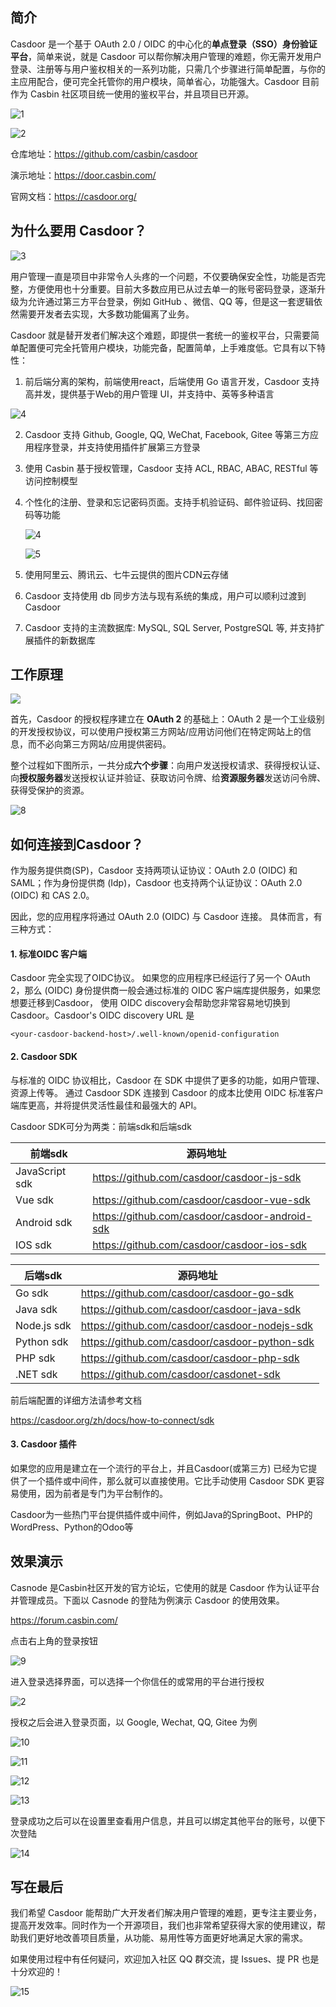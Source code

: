 ## 简介

Casdoor 是一个基于 OAuth 2.0 / OIDC 的中心化的**单点登录（SSO）身份验证平台**，简单来说，就是 Casdoor 可以帮你解决用户管理的难题，你无需开发用户登录、注册等与用户鉴权相关的一系列功能，只需几个步骤进行简单配置，与你的主应用配合，便可完全托管你的用户模块，简单省心，功能强大。Casdoor 目前作为 Casbin 社区项目统一使用的鉴权平台，并且项目已开源。



![1](https://caiyiimg.oss-cn-shanghai.aliyuncs.com/typora/20220405002312.png)

![2](https://caiyiimg.oss-cn-shanghai.aliyuncs.com/typora/20220405002323.png)

仓库地址：https://github.com/casbin/casdoor

演示地址：https://door.casbin.com/

官网文档：https://casdoor.org/



## 为什么要用 Casdoor？

![3](https://caiyiimg.oss-cn-shanghai.aliyuncs.com/typora/20220405003753.png)

用户管理一直是项目中非常令人头疼的一个问题，不仅要确保安全性，功能是否完整，方便使用也十分重要。目前大多数应用已从过去单一的账号密码登录，逐渐升级为允许通过第三方平台登录，例如 GitHub 、微信、QQ 等，但是这一套逻辑依然需要开发者去实现，大多数功能偏离了业务。

Casdoor 就是替开发者们解决这个难题，即提供一套统一的鉴权平台，只需要简单配置便可完全托管用户模块，功能完备，配置简单，上手难度低。它具有以下特性：

1.  前后端分离的架构，前端使用react，后端使用 Go 语言开发，Casdoor 支持高并发，提供基于Web的用户管理 UI，并支持中、英等多种语言

   ![4](https://caiyiimg.oss-cn-shanghai.aliyuncs.com/typora/20220405003744.png)

2. Casdoor 支持 Github, Google, QQ, WeChat, Facebook, Gitee 等第三方应用程序登录，并支持使用插件扩展第三方登录

3. 使用 Casbin 基于授权管理，Casdoor 支持 ACL, RBAC, ABAC, RESTful 等访问控制模型

4. 个性化的注册、登录和忘记密码页面。支持手机验证码、邮件验证码、找回密码等功能

   ![4](https://caiyiimg.oss-cn-shanghai.aliyuncs.com/typora/20220405002531.png)

   ![5](https://caiyiimg.oss-cn-shanghai.aliyuncs.com/typora/20220405002548.png)

   

5. 使用阿里云、腾讯云、七牛云提供的图片CDN云存储
6. Casdoor 支持使用 db 同步方法与现有系统的集成，用户可以顺利过渡到Casdoor 
7. Casdoor 支持的主流数据库: MySQL, SQL Server, PostgreSQL 等, 并支持扩展插件的新数据库



## 工作原理

![](https://caiyiimg.oss-cn-shanghai.aliyuncs.com/typora/20220405002934.gif)

首先，Casdoor 的授权程序建立在 **OAuth 2** 的基础上：OAuth 2 是一个工业级别的开发授权协议，可以使用户授权第三方网站/应用访问他们在特定网站上的信息，而不必向第三方网站/应用提供密码。

整个过程如下图所示，一共分成**六个步骤**：向用户发送授权请求、获得授权认证、向**授权服务器**发送授权认证并验证、获取访问令牌、给**资源服务器**发送访问令牌、获得受保护的资源。

![8](https://caiyiimg.oss-cn-shanghai.aliyuncs.com/typora/20220405003822.png)

## 如何连接到Casdoor？

作为服务提供商(SP)，Casdoor 支持两项认证协议：OAuth 2.0 (OIDC) 和 SAML；作为身份提供商 (Idp)，Casdoor 也支持两个认证协议：OAuth 2.0 (OIDC) 和 CAS 2.0。

因此，您的应用程序将通过 OAuth 2.0 (OIDC) 与 Casdoor 连接。 具体而言，有三种方式：

#### **1.** 标准OIDC 客户端

Casdoor 完全实现了OIDC协议。 如果您的应用程序已经运行了另一个 OAuth 2，那么 (OIDC) 身份提供商一般会通过标准的 OIDC 客户端库提供服务，如果您想要迁移到Casdoor， 使用 OIDC discovery会帮助您非常容易地切换到Casdoor。Casdoor's OIDC discovery URL 是

```
<your-casdoor-backend-host>/.well-known/openid-configuration
```

#### **2.** Casdoor SDK

与标准的 OIDC 协议相比，Casdoor 在 SDK 中提供了更多的功能，如用户管理、资源上传等。 通过 Casdoor SDK 连接到 Casdoor 的成本比使用 OIDC 标准客户端库更高，并将提供灵活性最佳和最强大的 API。

Casdoor SDK可分为两类：前端sdk和后端sdk

| 前端sdk        | 源码地址                                       |
| -------------- | ---------------------------------------------- |
| JavaScript sdk | https://github.com/casdoor/casdoor-js-sdk      |
| Vue sdk        | https://github.com/casdoor/casdoor-vue-sdk     |
| Android sdk    | https://github.com/casdoor/casdoor-android-sdk |
| IOS sdk        | https://github.com/casdoor/casdoor-ios-sdk     |

| 后端sdk     | 源码地址                                      |
| ----------- | --------------------------------------------- |
| Go sdk      | https://github.com/casdoor/casdoor-go-sdk     |
| Java sdk    | https://github.com/casdoor/casdoor-java-sdk   |
| Node.js sdk | https://github.com/casdoor/casdoor-nodejs-sdk |
| Python sdk  | https://github.com/casdoor/casdoor-python-sdk |
| PHP sdk     | https://github.com/casdoor/casdoor-php-sdk    |
| .NET sdk    | https://github.com/casdoor/casdonet-sdk       |

前后端配置的详细方法请参考文档

https://casdoor.org/zh/docs/how-to-connect/sdk

#### 3.  Casdoor 插件

如果您的应用是建立在一个流行的平台上，并且Casdoor(或第三方) 已经为它提供了一个插件或中间件，那么就可以直接使用。它比手动使用 Casdoor SDK 更容易使用，因为前者是专门为平台制作的。

Casdoor为一些热门平台提供插件或中间件，例如Java的SpringBoot、PHP的WordPress、Python的Odoo等



## 效果演示

Casnode 是Casbin社区开发的官方论坛，它使用的就是 Casdoor 作为认证平台并管理成员。下面以 Casnode 的登陆为例演示 Casdoor 的使用效果。

https://forum.casbin.com/ 



点击右上角的登录按钮

![9](https://caiyiimg.oss-cn-shanghai.aliyuncs.com/typora/20220405003849.png)

进入登录选择界面，可以选择一个你信任的或常用的平台进行授权

![2](https://caiyiimg.oss-cn-shanghai.aliyuncs.com/typora/20220405003901.png)

授权之后会进入登录页面，以 Google, Wechat, QQ, Gitee 为例

![10](https://caiyiimg.oss-cn-shanghai.aliyuncs.com/typora/20220405003938.png)

![11](https://caiyiimg.oss-cn-shanghai.aliyuncs.com/typora/20220405003947.png)

![12](https://caiyiimg.oss-cn-shanghai.aliyuncs.com/typora/20220405003958.png)

![13](https://caiyiimg.oss-cn-shanghai.aliyuncs.com/typora/20220405004011.png)

登录成功之后可以在设置里查看用户信息，并且可以绑定其他平台的账号，以便下次登陆

![14](https://caiyiimg.oss-cn-shanghai.aliyuncs.com/typora/20220405004035.png)



## 写在最后

我们希望 Casdoor 能帮助广大开发者们解决用户管理的难题，更专注主要业务，提高开发效率。同时作为一个开源项目，我们也非常希望获得大家的使用建议，帮助我们更好地改善项目质量，从功能、易用性等方面更好地满足大家的需求。

如果使用过程中有任何疑问，欢迎加入社区 QQ 群交流，提 Issues、提 PR 也是十分欢迎的！

![15](https://caiyiimg.oss-cn-shanghai.aliyuncs.com/typora/20220405004207.png)

